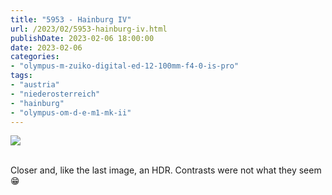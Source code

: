 ```yaml
---
title: "5953 - Hainburg IV"
url: /2023/02/5953-hainburg-iv.html
publishDate: 2023-02-06 18:00:00
date: 2023-02-06
categories:
- "olympus-m-zuiko-digital-ed-12-100mm-f4-0-is-pro"
tags:
- "austria"
- "niederosterreich"
- "hainburg"
- "olympus-om-d-e-m1-mk-ii"
---
```

<div class="container">
<div class="center"><a target="_blank" href="https://d25zfm9zpd7gm5.cloudfront.net/1200x1200/2019/20190922_130647-HDR_lr.jpg"><img class="webfeedsFeaturedVisual" src="https://d25zfm9zpd7gm5.cloudfront.net/0600x0600/2019/20190922_130647-HDR_lr.jpg" /></a></div>
</div>
<br />

Closer and, like the last image, an HDR. Contrasts were not
what they seem :grin:
